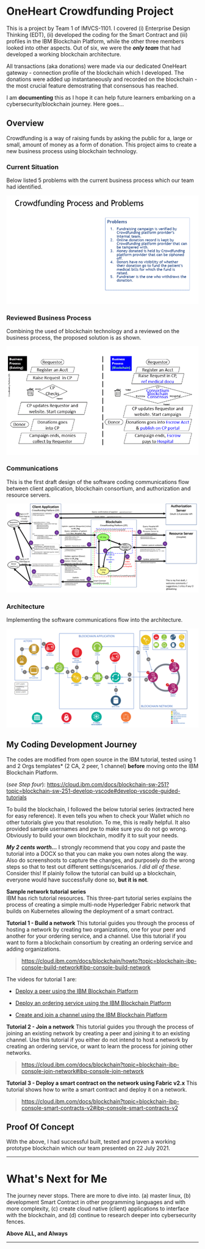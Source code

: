 # OneHeart Crowdfunding Project 
This is a project by Team 1 of IMVCS-1101. I covered (i) Enterprise Design Thinking (EDT), (ii) developed the coding for the Smart Contract and (iii) profiles in the IBM Blockchain Platform, while the other three members looked into other aspects. Out of six, we were the _**only team**_ that had developed a working blockchain architecture. 

All transactions (aka donations) were made via our dedicated OneHeart gateway - connection profile of the blockchain which I developed. The donations were added up instantaneously and recorded on the blockchain - the most crucial feature demostrating that consensous has reached.

I am **documenting** this as I hope it can help future learners embarking on a cybersecurity/blockchain journey. Here goes...

## Overview
Crowdfunding is a way of raising funds by asking the public for a, large or small, amount of money as a form of donation. This project aims to create a new business process using blockchain technology. 

### Current Situation
Below listed 5 problems with the current business process which our team had identified.

![](images/problem.gif)

### Reviewed Business Process 
Combining the used of blockchain technology and a reviewed on the business process, the proposed solution is as shown.  

![](images/business_process-blockchain.gif)

### Communications
This is the first draft design of the software coding communications flow between client application, blockchain consortium, and authorization and resource servers. 

![](images/features_and_security.png)

### Architecture 
Implementing the software communications flow into the architecture. 

![](images/oneheart_arch.png)

## My Coding Development Journey
The codes are modified from open source in the IBM tutorial, tested using 1 and 2 Orgs templates* (2 CA, 2 peer, 1 channel) **before** moving onto the IBM Blockchain Platform. 

(*see Step four*): https://cloud.ibm.com/docs/blockchain-sw-251?topic=blockchain-sw-251-develop-vscode#develop-vscode-guided-tutorials

To build the blockchain, I followed the below tutorial series (extracted here for easy reference). It even tells you when to check your Wallet which no other tutorials give you that resolution. To me, this is really helpful. It also provided sample usernames and pw to make sure you do not go wrong. Obviously to build your own blockchain, modify it to suit your needs. 

_**My 2 cents worth...**_ I strongly recommend that you copy and paste the tutorial into a DOCX so that you can make you own notes along the way. Also do screenshoots to capture the changes, and purposely do the wrong steps so that to test out different settings/scenarios. _I did all of these_. Consider this! If plainly follow the tutorial can build up a blockchain, everyone would have successfully done so, **but it is not**. 


**Sample network tutorial series**  
IBM has rich tutorial resources. This three-part tutorial series explains the process of creating a simple multi-node Hyperledger Fabric network that builds on Kubernetes allowing the deployment of a smart contract. 
 
**Tutorial 1 - Build a network**
This tutorial guides you through the process of hosting a network by creating two organizations, one for your peer and another for your ordering service, and a channel. Use this tutorial if you want to form a blockchain consortium by creating an ordering service and adding organizations. 
> https://cloud.ibm.com/docs/blockchain/howto?topic=blockchain-ibp-console-build-network#ibp-console-build-network  

The videos for tutorial 1 are:
  * [Deploy a peer using the IBM Blockchain Platform](https://www.youtube.com/watch?v=PAC0PPPFxLE&t=15s) 

  * [Deploy an ordering service using the IBM Blockchain Platform](https://www.youtube.com/watch?v=lapmfN_tucg&t=10s) 

  * [Create and join a channel using the IBM Blockchain Platform](https://www.youtube.com/watch?v=iFAl66ee-Qs) 


**Tutorial 2 - Join a network** 
This tutorial guides you through the process of joining an existing network by creating a peer and joining it to an existing channel. Use this tutorial if you either do not intend to host a network by creating an ordering service, or want to learn the process for joining other networks.  
> https://cloud.ibm.com/docs/blockchain?topic=blockchain-ibp-console-join-network#ibp-console-join-network


**Tutorial 3 - Deploy a smart contract on the network using Fabric v2.x** 
This tutorial shows how to write a smart contract and deploy it on a network. 
> https://cloud.ibm.com/docs/blockchain?topic=blockchain-ibp-console-smart-contracts-v2#ibp-console-smart-contracts-v2


## Proof Of Concept

With the above, I had successful built, tested and proven a working prototype blockchain which our team presented on 22 July 2021. 


--------------------------------------

# What's Next for Me

The journey never stops. There are more to dive into. (a) master linux, (b) development Smart Contract in other programming languages and with more complexity, (c) create cloud native (client) applications to interface with the blockchain, and (d) continue to research deeper into cybersecurity fences. 

<b>Above ALL, and Always<b>
 
--------------------------------------
